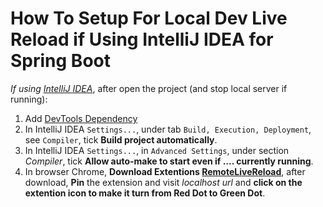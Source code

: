 # How To Setup For Local Dev Live Reload if Using IntelliJ IDEA for Spring Boot

_If using [IntelliJ IDEA](https://www.jetbrains.com/idea/download/?section=windows)_, after open the project (and stop local server if running):

1. Add [DevTools Dependency](https://docs.spring.io/spring-boot/reference/using/devtools.html)
2. In IntelliJ IDEA `Settings...`, under tab `Build, Execution, Deployment`, see `Compiler`, tick **Build project automatically**.
3. In IntelliJ IDEA `Settings...`, in `Advanced Settings`, under section _Compiler_, tick **Allow auto-make to start even if .... currently running**.
4. In browser Chrome, **Download Extentions [RemoteLiveReload](https://chromewebstore.google.com/detail/jlppknnillhjgiengoigajegdpieppei?hl=en-GB)**, after download, **Pin** the extension and visit _localhost url_ and **click on the extention icon to make it turn from Red Dot to Green Dot**.
